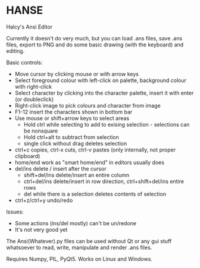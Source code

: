 # HANSE
Halcy's Ansi Editor

Currently it doesn't do very much, but you can load .ans files, save .ans files, export to PNG and do some basic drawing (with the keyboard) and editing.

Basic controls:
  * Move cursor by clicking mouse or with arrow keys
  * Select foreground colour with left-click on palette, background colour with right-click
  * Select character by clicking into the character palette, insert it with enter (or doubleclick)
  * Right-click image to pick colours and character from image
  * F1-12 insert the characters shown in bottom bar
  * Use mouse or shift+arrow keys to select areas
    * Hold ctrl while selecting to add to exising selection - selections can be nonsquare
    * Hold ctrl+alt to subtract from selection
    * single click without drag deletes selection
  * ctrl+c copies, ctrl-x cuts, ctrl-v pastes (only internally, not proper clipboard)
  * home/end work as "smart home/end" in editors usually does
  * del/ins delete / insert after the cursor
    * shift+del/ins delete/insert an entire column
    * ctrl+del/ins delete/insert in row direction, ctrl+shift+del/ins entire rows
    * del while there is a selection deletes contents of selection
  * ctrl+z/ctrl+y undo/redo
  
Issues:
 * Some actions (ins/del mostly) can't be un/redone
 * It's not very good yet
 
The Ansi(Whatever).py files can be used without Qt or any gui stuff whatsoever to read, write, manipulate and render .ans files.

Requires Numpy, PIL, PyQt5. Works on Linux and Windows.
